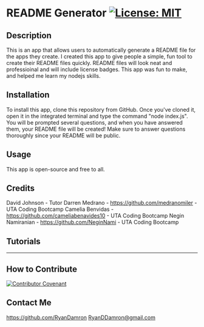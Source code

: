 # README Generator [![License: MIT](https://img.shields.io/badge/License-MIT-yellow.svg)](https://opensource.org/licenses/MIT)
## Description
This is an app that allows users to automatically generate a README file for the apps they create. I created this app to give people a simple, fun tool to create their README files quickly. README files will look neat and professioinal and will include license badges. This app was fun to make, and helped me learn my nodejs skills.
## Installation
To install this app, clone this repository from GitHub. Once you've cloned it, open it in the integrated terminal and type the command "node index.js". You will be prompted several questions, and when you have answered them, your README file will be created! Make sure to answer questions thoroughly since your README will be public.
## Usage
This app is open-source and free to all.
## Credits
David Johnson - Tutor 
Darren Medrano - https://github.com/medranomiler - UTA Coding Bootcamp
Camelia Benvidas - https://github.com/cameliabenavides10 - UTA Coding Bootcamp
Negin Namiranian - https://github.com/NeginNami - UTA Coding Bootcamp
## Tutorials

---
## How to Contribute
[![Contributor Covenant](https://img.shields.io/badge/Contributor%20Covenant-2.1-4baaaa.svg)](code_of_conduct.md)
## Contact Me
https://github.com/RyanDamron
RyanDDamron@gmail.com
            